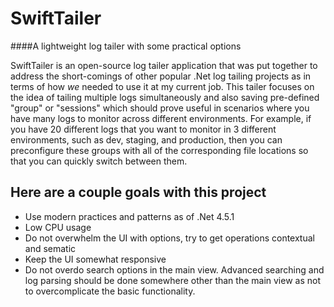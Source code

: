 # SwiftTailer
####A lightweight log tailer with some practical options

SwiftTailer is an open-source log tailer application that was put together to address the short-comings of other popular .Net log tailing projects as in terms of how *we* needed to use it at my current job. This tailer focuses on the idea of tailing multiple logs simultaneously and also saving pre-defined "group" or "sessions" which should prove useful in scenarios where you have many logs to monitor across different environments. For example, if you have 20 different logs that you want to monitor in 3 different environments, such as dev, staging, and production, then you can preconfigure these groups with all of the corresponding file locations so that you can quickly switch between them.

## Here are a couple goals with this project
  - Use modern practices and patterns as of .Net 4.5.1
  - Low CPU usage
  - Do not overwhelm the UI with options, try to get operations contextual and sematic
  - Keep the UI somewhat responsive
  - Do not overdo search options in the main view. Advanced searching and log parsing should be done somewhere other than the main view as not to overcomplicate the basic functionality.




